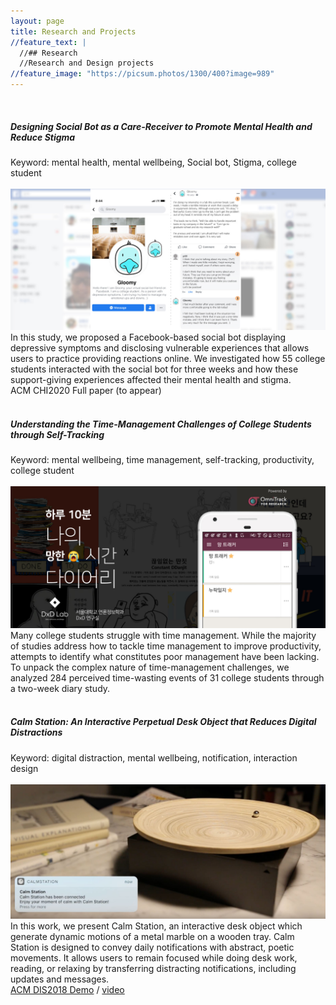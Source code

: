 ```yaml
---
layout: page
title: Research and Projects
//feature_text: |
  //## Research
  //Research and Design projects
//feature_image: "https://picsum.photos/1300/400?image=989"
---
```

<br>

##### Designing Social Bot as a Care-Receiver to Promote Mental Health and Reduce Stigma
Keyword: mental health, mental wellbeing, Social bot, Stigma, college student
<br><br>
![My helpful screenshot](/assets/gloomy.jpg)
In this study, we proposed a Facebook-based social bot displaying depressive symptoms and disclosing vulnerable experiences that allows users to practice providing reactions online. We investigated how 55 college students interacted with the social bot for three weeks and how these support-giving experiences affected their mental health and stigma.
<br>
ACM CHI2020 Full paper (to appear)
<br><br>


##### Understanding the Time-Management Challenges of College Students through Self-Tracking
Keyword: mental wellbeing, time management, self-tracking, productivity, college student <br><br>
![My helpful screenshot](/assets/failtracker.jpg)
Many college students struggle with time management. While the majority of studies address how to tackle time management to improve productivity, attempts to identify what constitutes poor management have been lacking. To unpack the complex nature of time-management challenges, we analyzed 284 perceived time-wasting events of 31 college students through a two-week diary study.
<br><br>

##### Calm Station: An Interactive Perpetual Desk Object that Reduces Digital Distractions
Keyword: digital distraction, mental wellbeing, notification, interaction design <br><br>
![My helpful screenshot](/assets/calm.jpg)
In this work, we present Calm Station, an interactive desk object which generate dynamic motions of a metal marble on a wooden tray. Calm Station is designed to convey daily notifications with abstract, poetic movements. It allows users to remain focused while doing desk work, reading, or relaxing by transferring distracting notifications, including updates and messages.
<br>
<a href="https://doi.org/10.1145/3064857.3079183" target="_blank">ACM DIS2018 Demo</a> / <a href="https://youtu.be/gCBQhNUlmzo" target="_blank">video</a>
